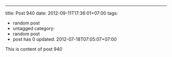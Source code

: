 ---
title: Post 940
date: 2012-09-11T17:36:01+07:00
tags:
  - random post
  - untagged
category:
  - random post
  - post has 0
updated: 2012-07-18T07:05:07+07:00

This is content of post 940